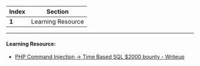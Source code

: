 Index | Section
---   | ---
**1** | Learning Resource

---

#### Learning Resource:

* [PHP Command Injection -> Time Based SQL $2000 bounty - Writeup](https://medium.com/@chouhanhimanshu532/php-command-injection-time-based-sql-2000-bounty-4e716fdaba9f)
